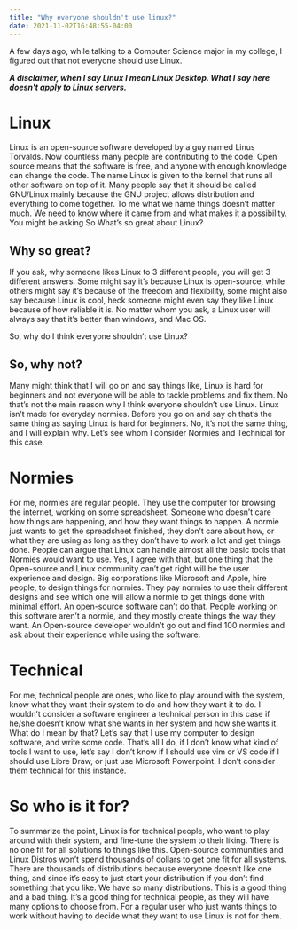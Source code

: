 ```yaml
---
title: "Why everyone shouldn't use linux?"
date: 2021-11-02T16:48:55-04:00
---
```


A few days ago, while talking to a Computer Science major in my college, I figured out that not everyone should use Linux.

***A disclaimer, when I say Linux I mean Linux Desktop. What I say here doesn't apply to Linux servers.***

# Linux
Linux is an open-source software developed by a guy named Linus Torvalds. Now countless many people are contributing to the code. Open source means that the software is free, and anyone with enough knowledge can change the code.
The name Linux is given to the kernel that runs all other software on top of it. Many people say that it should be called GNU/Linux mainly because the GNU project allows distribution and everything to come together. To me what we name things doesn’t matter much. We need to know where it came from and what makes it a possibility.
You might be asking So What’s so great about Linux?

## Why so great?
If you ask, why someone likes Linux to 3 different people, you will get 3 different answers. Some might say it’s because Linux is open-source, while others might say it’s because of the freedom and flexibility, some might also say because Linux is cool, heck someone might even say they like Linux because of how reliable it is. No matter whom you ask, a Linux user will always say that it’s better than windows, and Mac OS.

So, why do I think everyone shouldn’t use Linux?

## So, why not?


Many might think that I will go on and say things like, Linux is hard for beginners and not everyone will be able to tackle problems and fix them. No that’s not the main reason why I think everyone shouldn’t use Linux. Linux isn’t made for everyday normies.
Before you go on and say oh that’s the same thing as saying Linux is hard for beginners. No, it’s not the same thing, and I will explain why.
Let’s see whom I consider Normies and Technical for this case.

# Normies
For me, normies are regular people. They use the computer for browsing the internet, working on some spreadsheet. Someone who doesn’t care how things are happening, and how they want things to happen. A normie just wants to get the spreadsheet finished, they don’t care about how, or what they are using as long as they don’t have to work a lot and get things done.
People can argue that Linux can handle almost all the basic tools that Normies would want to use. Yes, I agree with that, but one thing that the Open-source and Linux community can’t get right will be the user experience and design.
Big corporations like Microsoft and Apple, hire people, to design things for normies. They pay normies to use their different designs and see which one will allow a normie to get things done with minimal effort. An open-source software can’t do that. People working on this software aren’t a normie, and they mostly create things the way they want. An Open-source developer wouldn’t go out and find 100 normies and ask about their experience while using the software.

# Technical 

For me, technical people are ones, who like to play around with the system, know what they want their system to do and how they want it to do. I wouldn’t consider a software engineer a technical person in this case if he/she doesn’t know what she wants in her system and how she wants it.
What do I mean by that?
Let’s say that I use my computer to design software, and write some code. That’s all I do, if I don’t know what kind of tools I want to use, let’s say I don’t know if I should use vim or VS code if I should use Libre Draw, or just use Microsoft Powerpoint. I don’t consider them technical for this instance.

# So who is it for?
To summarize the point, Linux is for technical people, who want to play around with their system, and fine-tune the system to their liking. There is no one fit for all solutions to things like this. Open-source communities and Linux Distros won’t spend thousands of dollars to get one fit for all systems.
There are thousands of distributions because everyone doesn’t like one thing, and since it’s easy to just start your distribution if you don’t find something that you like. We have so many distributions. This is a good thing and a bad thing. It’s a good thing for technical people, as they will have many options to choose from. For a regular user who just wants things to work without having to decide what they want to use Linux is not for them.
